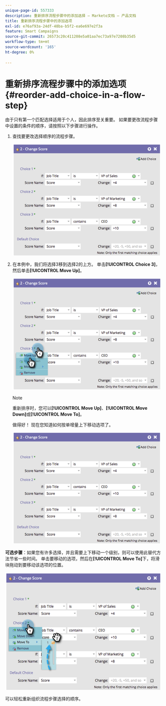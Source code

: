 ```yaml
---
unique-page-id: 557333
description: 重新排序流程步骤中的添加选择 — Marketo文档 — 产品文档
title: 重新排序流程步骤中的添加选项
exl-id: e76af93a-24df-48ba-b5f2-ea6e697e2f3a
feature: Smart Campaigns
source-git-commit: 26573c20c411208e5a01aa7ec73a97e7208b35d5
workflow-type: tm+mt
source-wordcount: '165'
ht-degree: 0%

---
```


# 重新排序流程步骤中的添加选项 {#reorder-add-choice-in-a-flow-step}

由于只有第一个匹配选择适用于个人，因此排序至关重要。 如果要更改流程步骤中设置的条件的顺序，请按照以下步骤进行操作。

1. 查找要更改选择顺序的流程步骤。

   ![](assets/reorder-add-choice-in-a-flow-step-1.png)

1. 在本例中，我们将选择3移到选择2的上方。 单击&#x200B;**[!UICONTROL Choice 3]**，然后单击&#x200B;**[!UICONTROL Move Up]**。

   ![](assets/reorder-add-choice-in-a-flow-step-2.png)

   >[!NOTE]
   >
   >重新排序时，您可以&#x200B;**[!UICONTROL Move Up]**、**[!UICONTROL Move Down]**&#x200B;或&#x200B;**[!UICONTROL Move To]**。

   做得好！ 现在您知道如何按单增量上下移动选项了。

   ![](assets/reorder-add-choice-in-a-flow-step-3.png)

**可选步骤**：如果您有许多选择，并且需要上下移动一个级别，则可以使用此替代方法节省一些时间。 单击要移动的选项，然后在&#x200B;**[!UICONTROL Move To]**&#x200B;下，将滑块拖动到要移动该选项的位置。

![](assets/reorder-add-choice-in-a-flow-step-4.png)

可以轻松重新组织流程步骤选择的顺序。
